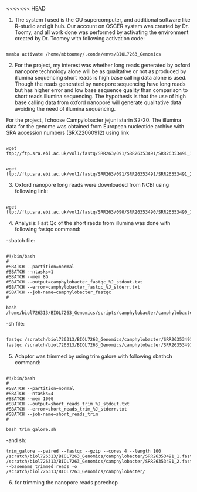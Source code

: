 <<<<<<< HEAD
1. The system I used is the OU supercomputer, and additional software like R-studio and git hub. Our account on OSCER system was created by Dr. Toomy, and all work done was performed by activating the environment created by Dr. Toomey with following activation code:

```bach 

mamba activate /home/mbtoomey/.conda/envs/BIOL7263_Genomics
```

2. For the project, my interest was whether long reads generated by oxford nanopore technology alone will be as qualitative or not as produced by illumina sequencing short reads is high base calling data alone is used. Though the reads generated by nanopore sequencing have long reads but has higher error and low base sequence quality than comparison to short reads illumina sequencing. The hypothesis is that the use of high base calling data from oxford nanopore will generate qualitative data avoiding the need of illumina sequencing.  

For the project, I choose Campylobacter jejuni starin S2-20. The illumina data for the genome was obtained from European nucleotide archive with SRA accession numbers (SRX22060912) using link 

```bach

wget ftp://ftp.sra.ebi.ac.uk/vol1/fastq/SRR263/091/SRR26353491/SRR26353491_1.fastq.gz


wget  ftp://ftp.sra.ebi.ac.uk/vol1/fastq/SRR263/091/SRR26353491/SRR26353491_2.fastq.gz
```



3. Oxford nanopore long reads were downloaded from NCBI using following link:

```bach

wget ftp://ftp.sra.ebi.ac.uk/vol1/fastq/SRR263/090/SRR26353490/SRR26353490_1.fastq.gz
```



4. Analysis: Fast Qc of the short raeds from illumina was done with following fastqc command:

-sbatch file:

```bach

#!/bin/bash
#
#SBATCH --partition=normal
#SBATCH --ntasks=1
#SBATCH --mem 8G
#SBATCH --output=camphylobacter_fastqc_%J_stdout.txt
#SBATCH --error=camphylobacter_fastqc_%J_stderr.txt
#SBATCH --job-name=camphylobacter_fastqc
# 

bash /home/biol726313/BIOL7263_Genomics/scripts/camphylobacter/camphylobacter_fastqc.sh
```


-sh file:

```bash

fastqc /scratch/biol726313/BIOL7263_Genomics/camphylobacter/SRR26353491_1.fastq.gz -o /scratch/biol726313/BIOL7263_Genomics/camphylobacterfastqc_output/
fastqc /scratch/biol726313/BIOL7263_Genomics/camphylobacter/SRR26353491_2.fastq.gz -o /scratch/biol726313/BIOL7263_Genomics/camphylobacterfastqc_output/
```

5. Adaptor was trimmed by using trim galore with following sbathch command:

```bach

#!/bin/bash
#
#SBATCH --partition=normal
#SBATCH --ntasks=4
#SBATCH --mem 100G
#SBATCH --output=short_reads_trim_%J_stdout.txt
#SBATCH --error=short_reads_trim_%J_stderr.txt
#SBATCH --job-name=short_reads_trim
# 

bash trim_galore.sh

```

-and sh: 
```bach 
trim_galore --paired --fastqc --gzip --cores 4 --length 100 /scratch/biol726313/BIOL7263_Genomics/camphylobacter/SRR26353491_1.fastq.gz /scratch/biol726313/BIOL7263_Genomics/camphylobacter/SRR26353491_2.fastq.gz --basename trimmed_reads -o /scratch/biol726313/BIOL7263_Genomics/camphylobacter/
```

6. for trimming the nanopore reads porechop 
